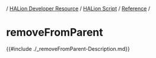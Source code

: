 / [HALion Developer Resource](../../HALion-Developer-Resource.md) / [HALion Script](./HALion-Script.md) / [Reference](./Reference.md) /

# removeFromParent

{{#include ./_removeFromParent-Description.md}}
